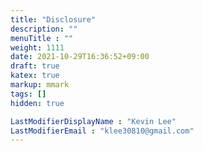 ```yaml
---
title: "Disclosure"
description: ""
menuTitle : ""
weight: 1111
date: 2021-10-29T16:36:52+09:00
draft: true
katex: true
markup: mmark
tags: []
hidden: true

LastModifierDisplayName : "Kevin Lee"
LastModifierEmail : "klee30810@gmail.com"
---
```


